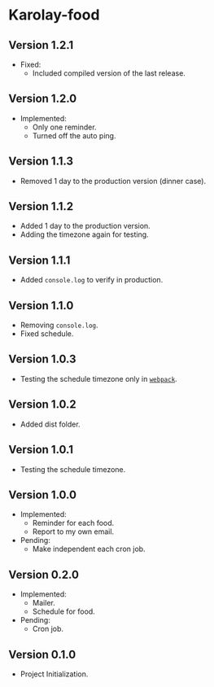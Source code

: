 # Karolay-food

## Version 1.2.1

- Fixed:
  - Included compiled version of the last release.

## Version 1.2.0

- Implemented:
  - Only one reminder.
  - Turned off the auto ping.

## Version 1.1.3

- Removed 1 day to the production version (dinner case).

## Version 1.1.2

- Added 1 day to the production version.
- Adding the timezone again for testing.

## Version 1.1.1

- Added `console.log` to verify in production.

## Version 1.1.0

- Removing `console.log`.
- Fixed schedule.

## Version 1.0.3

- Testing the schedule timezone only in [`webpack`](https://webpack.js.org/).

## Version 1.0.2

- Added dist folder.

## Version 1.0.1

- Testing the schedule timezone.

## Version 1.0.0

- Implemented:
  - Reminder for each food.
  - Report to my own email.
- Pending:
  - Make independent each cron job.

## Version 0.2.0

- Implemented:
  - Mailer.
  - Schedule for food.
- Pending:
  - Cron job.

## Version 0.1.0

- Project Initialization.
